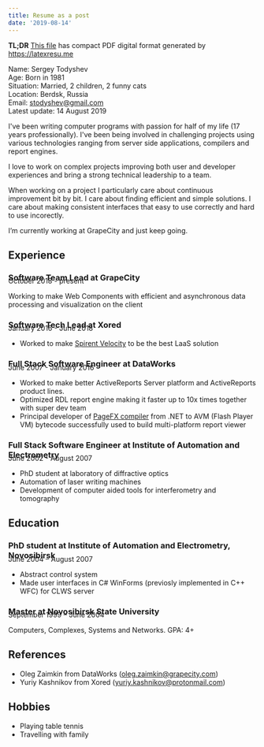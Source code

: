 ```yaml
---
title: Resume as a post
date: '2019-08-14'
---
```


__TL;DR__ [This file](./resume.pdf) has compact PDF digital format generated by https://latexresu.me

Name: Sergey Todyshev<br>
Age: Born in 1981<br>
Situation: Married, 2 children, 2 funny cats<br>
Location: Berdsk, Russia<br>
Email: stodyshev@gmail.com<br>
Latest update: 14 August 2019<br>

I've been writing computer programs with passion for half of my life (17 years professionally).
I've been being involved in challenging projects using various technologies ranging from server side applications, compilers and report engines.

I love to work on complex projects improving both user and developer experiences and bring a strong technical leadership to a team.

When working on a project I particularly care about continuous improvement bit by bit.
I care about finding efficient and simple solutions.
I care about making consistent interfaces that easy to use correctly and hard to use incorectly.

I’m currently working at GrapeCity and just keep going.

## Experience

### Software Team Lead at GrapeCity
<p style="margin-top:-28px;color:var(--textLink);">October 2018 - present</p>

Working to make Web Components with efficient and asynchronous data processing and visualization on the client

### Software Tech Lead at Xored
<p style="margin-top:-28px;color:var(--textLink);">January 2016 - June 2018</p>

* Worked to make [Spirent Velocity](https://www.spirent.com/products/velocity) to be the best LaaS solution

### Full Stack Software Engineer at DataWorks
<p style="margin-top:-28px;color:var(--textLink);">June 2007 - January 2016</p>

* Worked to make better ActiveReports Server platform and ActiveReports product lines.
* Optimized RDL report engine making it faster up to 10x times together with super dev team
* Principal developer of [PageFX compiler](https://github.com/GrapeCity/pagefx) from .NET to AVM (Flash Player VM) bytecode successfully used to build multi-platform report viewer

### Full Stack Software Engineer at Institute of Automation and Electrometry
<p style="margin-top:-28px;color:var(--textLink);">June 2002 - August 2007</p>

* PhD student at laboratory of diffractive optics
* Automation of laser writing machines
* Development of computer aided tools for interferometry and tomography

## Education

### PhD student at Institute of Automation and Electrometry, Novosibirsk
<p style="margin-top:-28px;color:var(--textLink);">June 2004  –  August 2007</p>

* Abstract control system
* Made user interfaces in C# WinForms (previosly implemented in C++ WFC) for CLWS server

### Master at Novosibirsk State University
<p style="margin-top:-28px;color:var(--textLink);">September 1999  –  June 2004</p>

Computers, Complexes, Systems and Networks. GPA: 4+

## References
* Oleg Zaimkin from DataWorks (oleg.zaimkin@grapecity.com)
* Yuriy Kashnikov from Xored (yuriy.kashnikov@protonmail.com)

## Hobbies
* Playing table tennis
* Travelling with family
